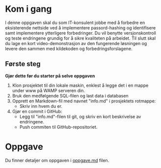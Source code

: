 # Kom i gang
I denne oppgaven skal du som IT-konsulent jobbe med å forbedre en eksisterende nettside ved å implementere passord-hashing og identifisere samt implementere ytterligere forbedringer. Du vil benytte versjonskontroll og teste endringene grundig for å sikre kvaliteten på arbeidet. Til slutt skal du lage en kort video-demonstrasjon av den fungerende løsningen og levere den sammen med kildekoden og forbedringsforslagene.

## Første steg
**Gjør dette før du starter på selve oppgaven**

1. Klon prosjektet til din lokale maskin, enklest å legge det i en mappe under www på WAMP serveren din.
2. Bruk den medfølgende SQL-filen og last data i databasen
3. Opprett en Markdown-fil med navnet "info.md" i prosjektets rotmappe:
   - Skriv inn hvem du er.
5. Gjør en commit i GitHub:
   - Legg til "info.md"-filen til git, og skriv en kort beskrivelse av endringene.
   - Push commiten til GitHub-repositoriet.

# Oppgave
Du finner detaljer om oppgaven i [oppgave.md](./oppgave.md) filen.
